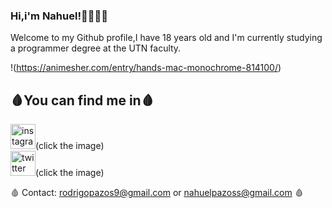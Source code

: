 ### Hi,i'm Nahuel!👋👨🏻‍💻

Welcome to my Github profile,I have 18 years old and I'm currently studying a programmer degree at the UTN faculty.

!(https://animesher.com/entry/hands-mac-monochrome-814100/)


## 🩸You can find me in🩸
[<img src='https://cdn.jsdelivr.net/npm/simple-icons@3.0.1/icons/instagram.svg' alt='instagram' height='40'>](https://www.instagram.com/Nahupazoss/)(click the image)  
[<img src='https://cdn.jsdelivr.net/npm/simple-icons@3.0.1/icons/twitter.svg' alt='twitter' height='40'>](https://twitter.com/Nagupazoss)(click the image)  

🩸 Contact: rodrigopazos9@gmail.com or nahuelpazoss@gmail.com 🩸
